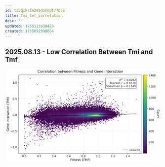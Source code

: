 ```yaml
---
id: t23qik7in295d5smpt77b5s
title: Tmi_tmf_correlation
desc: ''
updated: 1755113918426
created: 1755092998864
---
```

## 2025.08.13 - Low Correlation Between Tmi and Tmf

![](./assets/images/tmi_tmf_correlation_2025-08-13-08-48-15.png)
